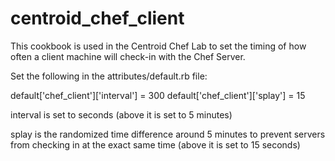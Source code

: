 # centroid_chef_client

This cookbook is used in the Centroid Chef Lab to set the timing of how often
a client machine will check-in with the Chef Server.

Set the following in the attributes/default.rb file:

default['chef_client']['interval'] = 300
default['chef_client']['splay'] = 15

interval is set to seconds (above it is set to 5 minutes)

splay is the randomized time difference around 5 minutes to prevent servers
from checking in at the exact same time (above it is set to 15 seconds)
